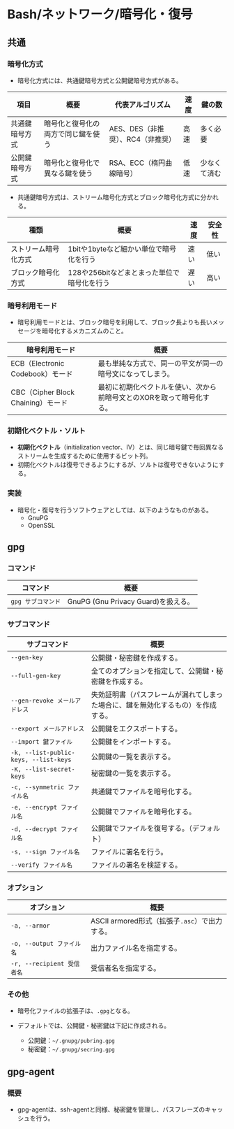 # Bash/ネットワーク/暗号化・復号

## 共通

### 暗号化方式

- 暗号化方式には、共通鍵暗号方式と公開鍵暗号方式がある。

| 項目           | 概要                               | 代表アルゴリズム                  | 速度 | 鍵の数       |
| -------------- | ---------------------------------- | --------------------------------- | ---- | ------------ |
| 共通鍵暗号方式 | 暗号化と復号化の両方で同じ鍵を使う | AES、DES（非推奨）、RC4（非推奨） | 高速 | 多く必要     |
| 公開鍵暗号方式 | 暗号化と復号化で異なる鍵を使う     | RSA、ECC（楕円曲線暗号）          | 低速 | 少なくて済む |

- 共通鍵暗号方式は、ストリーム暗号化方式とブロック暗号化方式に分かれる。

| 種類                 | 概要                                        | 速度 | 安全性 |
| -------------------- | ------------------------------------------- | ---- | ------ |
| ストリーム暗号化方式 | 1bitや1byteなど細かい単位で暗号化を行う     | 速い | 低い   |
| ブロック暗号化方式   | 128や256bitなどまとまった単位で暗号化を行う | 遅い | 高い   |

### 暗号利用モード

- 暗号利用モードとは、ブロック暗号を利用して、ブロック長よりも長いメッセージを暗号化するメカニズムのこと。

| 暗号利用モード                     | 概要                                                         |
| ---------------------------------- | ------------------------------------------------------------ |
| ECB（Electronic Codebook）モード   | 最も単純な方式で、同一の平文が同一の暗号文になってしまう。   |
| CBC（Cipher Block Chaining）モード | 最初に初期化ベクトルを使い、次から前暗号文とのXORを取って暗号化する。 |

### 初期化ベクトル・ソルト

- **初期化ベクトル**（initialization vector、IV）とは、同じ暗号鍵で毎回異なるストリームを生成するために使用するビット列。
- 初期化ベクトルは復号できるようにするが、ソルトは復号できないようにする。

### 実装

- 暗号化・復号を行うソフトウェアとしては、以下のようなものがある。
  - GnuPG
  - OpenSSL

## gpg

### コマンド

|コマンド|概要|
|---|---|
|`gpg サブコマンド`|GnuPG (Gnu Privacy Guard)を扱える。|

### サブコマンド

|サブコマンド|概要|
|---|---|
|`--gen-key`|公開鍵・秘密鍵を作成する。|
|`--full-gen-key`|全てのオプションを指定して、公開鍵・秘密鍵を作成する。|
|`--gen-revoke メールアドレス`|失効証明書（パスフレームが漏れてしまった場合に、鍵を無効化するもの）を作成する。|
|`--export メールアドレス`|公開鍵をエクスポートする。|
|`--import 鍵ファイル`|公開鍵をインポートする。|
|`-k, --list-public-keys, --list-keys`|公開鍵の一覧を表示する。|
|`-K, --list-secret-keys`|秘密鍵の一覧を表示する。|
|`-c, --symmetric ファイル名`|共通鍵でファイルを暗号化する。|
|`-e, --encrypt ファイル名`|公開鍵でファイルを暗号化する。|
|`-d, --decrypt ファイル名`|公開鍵でファイルを復号する。（デフォルト）|
|`-s, --sign ファイル名`|ファイルに署名を行う。|
|`--verify ファイル名`|ファイルの署名を検証する。|

### オプション

| オプション                 | 概要                                          |
| -------------------------- | --------------------------------------------- |
| `-a, --armor`              | ASCII armored形式（拡張子`.asc`）で出力する。 |
| `-o, --output ファイル名`  | 出力ファイル名を指定する。                    |
| `-r, --recipient 受信者名` | 受信者名を指定する。                          |

### その他

- 暗号化ファイルの拡張子は、`.gpg`となる。
- デフォルトでは、公開鍵・秘密鍵は下記に作成される。

  - 公開鍵：`~/.gnupg/pubring.gpg`
  - 秘密鍵：`~/.gnupg/secring.gpg`

## gpg-agent

### 概要

- gpg-agentは、ssh-agentと同様、秘密鍵を管理し、パスフレーズのキャッシュを行う。
